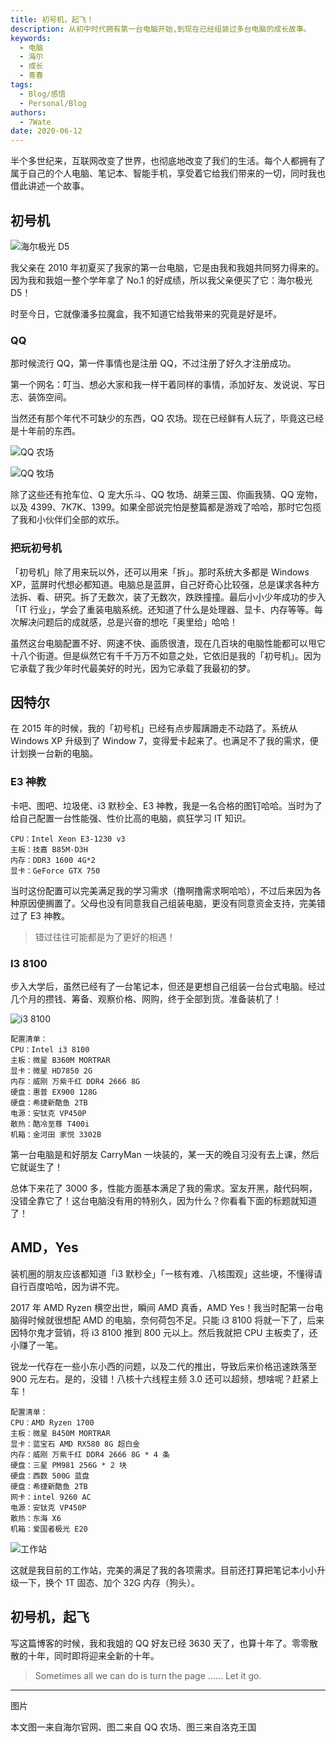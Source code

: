 ```yaml
---
title: 初号机，起飞！
description: 从初中时代拥有第一台电脑开始,到现在已经组装过多台电脑的成长故事。
keywords:
  - 电脑
  - 海尔
  - 成长
  - 青春
tags:
  - Blog/感悟
  - Personal/Blog
authors:
  - 7Wate
date: 2020-06-12
---
```


半个多世纪来，互联网改变了世界，也彻底地改变了我们的生活。每个人都拥有了属于自己的个人电脑、笔记本、智能手机，享受着它给我们带来的一切，同时我也借此讲述一个故事。

## 初号机

![海尔极光 D5](https://static.7wate.com/img/2020/06/12/5434976ff4a4b.png)

我父亲在 2010 年初夏买了我家的第一台电脑，它是由我和我姐共同努力得来的。因为我和我姐一整个学年拿了 No.1 的好成绩，所以我父亲便买了它：海尔极光 D5！

时至今日，它就像潘多拉魔盒，我不知道它给我带来的究竟是好是坏。

### QQ

那时候流行 QQ，第一件事情也是注册 QQ，不过注册了好久才注册成功。

第一个网名：叮当、想必大家和我一样干着同样的事情，添加好友、发说说、写日志、装饰空间。

当然还有那个年代不可缺少的东西，QQ 农场。现在已经鲜有人玩了，毕竟这已经是十年前的东西。

![QQ 农场](https://static.7wate.com/img/2020/06/12/30c0929d3a88c.jpg)

![QQ 牧场](https://static.7wate.com/img/2020/06/12/992c7fd0c88b5.png)

除了这些还有抢车位、Q 宠大乐斗、QQ 牧场、胡莱三国、你画我猜、QQ 宠物，以及 4399、7K7K、1399。如果全部说完怕是整篇都是游戏了哈哈，那时它包揽了我和小伙伴们全部的欢乐。

### 把玩初号机

「初号机」除了用来玩以外，还可以用来「拆」。那时系统大多都是 Windows XP，蓝屏时代想必都知道。电脑总是蓝屏，自己好奇心比较强，总是谋求各种方法拆、看、研究。拆了无数次，装了无数次，跌跌撞撞。最后小小少年成功的步入「IT 行业」，学会了重装电脑系统。还知道了什么是处理器、显卡、内存等等。每次解决问题后的成就感，总是兴奋的想吃「奥里给」哈哈！

虽然这台电脑配置不好、网速不快、画质很渣，现在几百块的电脑性能都可以甩它十八个街道。但是纵然它有千千万万不如意之处，它依旧是我的「初号机」。因为它承载了我少年时代最美好的时光，因为它承载了我最初的梦。

## 因特尔

在 2015 年的时候，我的「初号机」已经有点步履蹒跚走不动路了。系统从 Windows XP 升级到了 Window 7，变得爱卡起来了。也满足不了我的需求，便计划换一台新的电脑。

### E3 神教

卡吧、图吧、垃圾佬、i3 默秒全、E3 神教，我是一名合格的图钉哈哈。当时为了给自己配置一台性能强、性价比高的电脑，疯狂学习 IT 知识。

```
CPU：Intel Xeon E3-1230 v3
主板：技嘉 B85M-D3H
内存：DDR3 1600 4G*2
显卡：GeForce GTX 750
```

当时这份配置可以完美满足我的学习需求（撸啊撸需求啊哈哈），不过后来因为各种原因便搁置了。父母也没有同意我自己组装电脑，更没有同意资金支持，完美错过了 E3 神教。

> 错过往往可能都是为了更好的相遇！

### I3 8100

步入大学后，虽然已经有了一台笔记本，但还是更想自己组装一台台式电脑。经过几个月的攒钱、筹备、观察价格、网购，终于全部到货。准备装机了！

![i3 8100](https://static.7wate.com/img/2020/06/12/ef83b86544623.jpg)

```
配置清单：
CPU：Intel i3 8100
主板：微星 B360M MORTRAR
显卡：微星 HD7850 2G
内存：威刚 万紫千红 DDR4 2666 8G
硬盘：惠普 EX900 128G
硬盘：希捷新酷鱼 2TB
电源：安钛克 VP450P
散热：酷冷至尊 T400i
机箱：金河田 家悦 3302B
```

第一台电脑是和好朋友 CarryMan 一块装的，某一天的晚自习没有去上课，然后它就诞生了！

总体下来花了 3000 多，性能方面基本满足了我的需求。室友开黑，敲代码啊，没错全靠它了！这台电脑没有用的特别久，因为什么？你看看下面的标题就知道了！

## AMD，Yes

装机圈的朋友应该都知道「i3 默秒全」「一核有难、八核围观」这些埂，不懂得请自行百度哈哈，因为讲不完。

2017 年 AMD Ryzen 横空出世，瞬间 AMD 真香，AMD Yes！我当时配第一台电脑得时候就很想配 AMD 的电脑，奈何荷包不足。只能 i3 8100 将就一下了，后来因特尔鬼才营销，将 i3 8100 推到 800 元以上。然后我就把 CPU 主板卖了，还小赚了一笔。

锐龙一代存在一些小东小西的问题，以及二代的推出，导致后来价格迅速跌落至 900 元左右。是的，没错！八核十六线程主频 3.0 还可以超频，想啥呢？赶紧上车！

```
配置清单：
CPU：AMD Ryzen 1700
主板：微星 B450M MORTRAR
显卡：蓝宝石 AMD RX580 8G 超白金
内存：威刚 万紫千红 DDR4 2666 8G * 4 条
硬盘：三星 PM981 256G * 2 块
硬盘：西数 500G 蓝盘
硬盘：希捷新酷鱼 2TB
网卡：intel 9260 AC
电源：安钛克 VP450P
散热：东海 X6
机箱：爱国者极光 E20
```

![工作站](https://static.7wate.com/img/2020/06/12/ac5301ca673b9.jpg)

这就是我目前的工作站，完美的满足了我的各项需求。目前还打算把笔记本小小升级一下，换个 1T 固态、加个 32G 内存（狗头）。

## 初号机，起飞

写这篇博客的时候，我和我姐的 QQ 好友已经 3630 天了，也算十年了。零零散散的十年，同时即将迎来全新的十年。

> Sometimes all we can do is turn the page ...... Let it go.

---

图片

本文图一来自海尔官网、图二来自 QQ 农场、图三来自洛克王国
